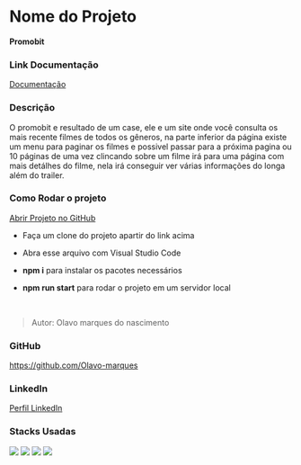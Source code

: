 # Nome do Projeto

**Promobit**

### Link Documentação

[Documentação](https://documenter.getpostman.com/view/21555844/2s83tGoWvU)

### Descrição

O promobit e resultado de um case, ele e um site onde você consulta os mais recente filmes de todos os gêneros, na parte inferior da página existe um menu para paginar os filmes e possivel passar para a próxima pagina ou 10 páginas de uma vez
clincando sobre um filme irá para uma página com mais detálhes do filme, nela irá conseguir ver várias informações do longa além do trailer.

### Como Rodar o projeto

[Abrir Projeto no GitHub](https://github.com/future4code/alves-Olavo-Nascimento/pull/75)

- Faça um clone do projeto apartir do link acima

- Abra esse arquivo com Visual Studio Code

- **npm i** para instalar os pacotes necessários

- **npm run start** para rodar o projeto em um servidor local

</br>

>Autor: Olavo marques do nascimento

### GitHub

<https://github.com/Olavo-marques>

### LinkedIn

[Perfil LinkedIn](https://www.linkedin.com/in/olavo-marques-6421ab123)

### Stacks Usadas
<div>
 <img src="https://img.icons8.com/color/50/javascript--v1.png">
 <img src="https://img.icons8.com/ultraviolet/50/react--v1.png">
 <img src="https://img.icons8.com/color/50/visual-studio-code-2019.png">
 <img src="https://img.icons8.com/ios-filled/50/github.png">
</div>